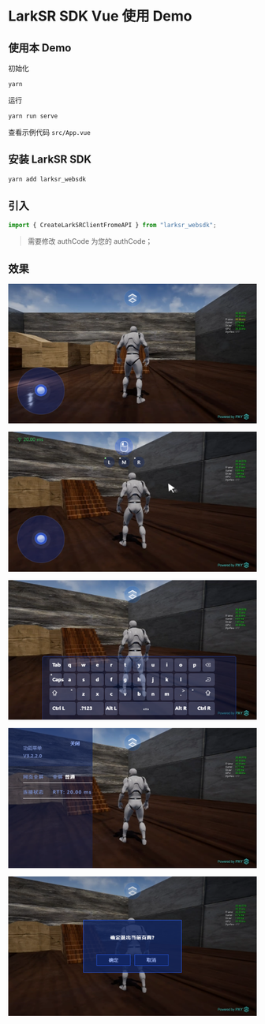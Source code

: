 # LarkSR SDK Vue 使用 Demo

## 使用本 Demo

初始化

```cmd
yarn
```

运行

```cmd
yarn run serve
```

查看示例代码 `src/App.vue`


## 安装 LarkSR SDK

```cmd
yarn add larksr_websdk
```

## 引入

```javascript
import { CreateLarkSRClientFromeAPI } from "larksr_websdk";
```
> 需要修改 authCode 为您的 authCode；

## 效果

![joystick](./doc/joystick.png)

![vmouse](./doc/vmouse.png)

![vkeyboard](./doc/vkeyboard.png)

![menu](./doc/menu.png)

![confirm](./doc/confirm.png)